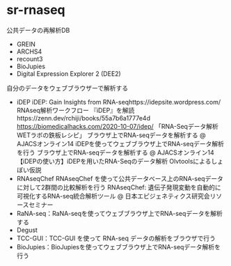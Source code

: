 # sr-rnaseq

公共データの再解析DB
- GREIN
- ARCHS4
- recount3
- BioJupies
- Digital Expression Explorer 2 (DEE2)

自分のデータをウェブブラウザーで解析する
- iDEP
iDEP: Gain Insights from RNA-seqhttps://idepsite.wordpress.com/
RNAseq解析ワークフロー 『iDEP』を解読https://zenn.dev/rchiji/books/55a7b6a1777e4d
https://biomedicalhacks.com/2020-10-07/idep/
「RNA-Seqデータ解析　WETラボの鉄板レシピ」
ブラウザ上でRNA-seqデータを解析する @ AJACSオンライン14
iDEPを使ってウェブブラウザ上でRNA-seqデータ解析を行う
ブラウザ上でRNA-seqデータを解析する @ AJACSオンライン14
【iDEPの使い方】iDEPを用いたRNA-Seqのデータ解析 Olvtoolsによるしょぼい仮説
- RNAseqChef
RNAseqChef を使って公共データベース上のRNA-seqデータに対して2群間の比較解析を行う
RNAseqChef: 遺伝子発現変動を自動的に可視化するRNA-seq統合解析ツール @ 日本エピジェネティクス研究会リソースセミナー
- RaNA-seq：RaNA-seqを使ってウェブブラウザ上でRNA-seqデータを解析する
- Degust
- TCC-GUI：TCC-GUI を使って RNA-seq データの解析をブラウザで行う
- BioJupies：BioJupiesを使ってウェブブラウザ上でRNA-seqデータ解析を行う
